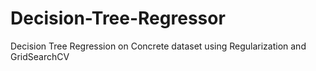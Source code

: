 # Decision-Tree-Regressor
Decision Tree Regression on Concrete dataset using Regularization and GridSearchCV
